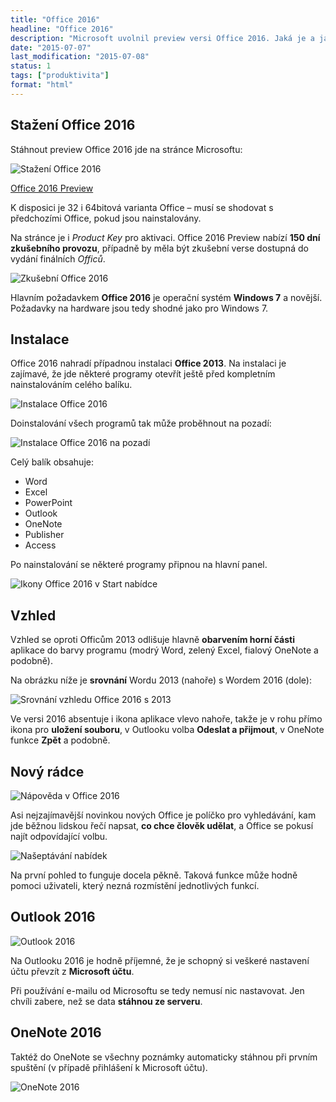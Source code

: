 ```yaml
---
title: "Office 2016"
headline: "Office 2016"
description: "Microsoft uvolnil preview versi Office 2016. Jaká je a jak se liší od předchozí 2013?"
date: "2015-07-07"
last_modification: "2015-07-08"
status: 1
tags: ["produktivita"]
format: "html"
---
```


<h2 id="stazeni">Stažení Office 2016</h2>

<p>Stáhnout preview Office 2016 jde na stránce Microsoftu:</p>

<p><img src="/files/office-2016/office-2016.png" alt="Stažení Office 2016" class="border"></p>


























<p><a href="https://products.office.com/cs-CZ/office-2016-preview" class="button">Office 2016 Preview</a></p>

<p>K disposici je 32 i 64bitová varianta Office – musí se shodovat s předchozími Office, pokud jsou nainstalovány.</p>

<p>Na stránce je i <i>Product Key</i> pro aktivaci. Office 2016 Preview nabízí <b>150 dní zkušebního provozu</b>, případně by měla být zkušební verse dostupná do vydání finálních <i>Officů</i>.</p>

<p><img src="/files/office-2016/zkusebni-verse.png" alt="Zkušební Office 2016" class="border"></p>


<p>Hlavním požadavkem <b>Office 2016</b> je operační systém <b>Windows 7</b> a novější. Požadavky na hardware jsou tedy shodné jako pro Windows 7.</p>





<h2 id="instalace">Instalace</h2>

<p>Office 2016 nahradí případnou instalaci <b>Office 2013</b>. Na instalaci je zajímavé, že jde některé programy otevřít ještě před kompletním nainstalováním celého balíku.</p>

<p><img src="/files/office-2016/instalace.png" alt="Instalace Office 2016" class="border"></p>


































<p>Doinstalování všech programů tak může proběhnout na pozadí:</p>

<p><img src="/files/office-2016/instalace-pozadi.png" alt="Instalace Office 2016 na pozadí" class="border"></p>





<p>Celý balík obsahuje:</p>

<ul>
  <li>Word</li>
  
  <li>Excel</li>
  
  <li>PowerPoint</li>
  
  <li>Outlook</li>
  
  <li>OneNote</li>
  
  <li>Publisher</li>
  
  <li>Access</li>
</ul>

<p>Po nainstalování se některé programy připnou na hlavní panel.</p>

<p><img src="/files/office-2016/start-ikony.png" alt="Ikony Office 2016 v Start nabídce" class="border"></p>




<h2 id="vzhled">Vzhled</h2>

<p>Vzhled se oproti Officům 2013 odlišuje hlavně <b>obarvením horní části</b> aplikace do barvy programu (modrý Word, zelený Excel, fialový OneNote a podobně).</p>


<p>Na obrázku níže je <b>srovnání</b> Wordu 2013 (nahoře) s Wordem 2016 (dole):</p>


<p><img src="/files/office-2016/word-2013-2016.png" alt="Srovnání vzhledu Office 2016 s 2013" class="border"></p>


















<p>Ve versi 2016 absentuje i ikona aplikace vlevo nahoře, takže je v rohu přímo ikona pro <b>uložení souboru</b>, v Outlooku volba <b>Odeslat a přijmout</b>, v OneNote funkce <b>Zpět</b> a podobně.</p>




<h2 id="radce">Nový rádce</h2>

<p><img src="/files/office-2016/napoveda.png" alt="Nápověda v Office 2016" class="border"></p>





<p>Asi nejzajímavější novinkou nových Office je políčko pro vyhledávání, kam jde běžnou lidskou řečí napsat, <b>co chce člověk udělat</b>, a Office se pokusí najít odpovídající volbu.</p>

<p><img src="/files/office-2016/naseptavani.png" alt="Našeptávání nabídek" class="border"></p>














<p>Na první pohled to funguje docela pěkně. Taková funkce může hodně pomoci uživateli, který nezná rozmístění jednotlivých funkcí.</p>




<h2 id="outlook">Outlook 2016</h2>


<p><img src="/files/office-2016/outlook.png" alt="Outlook 2016" class="border"></p>
















<p>Na Outlooku 2016 je hodně příjemné, že je schopný si veškeré nastavení účtu převzít z <b>Microsoft účtu</b>.</p>

<p>Při používání e-mailu od Microsoftu se tedy nemusí nic nastavovat. Jen chvíli zabere, než se data <b>stáhnou ze serveru</b>.</p>


<h2 id="onenote">OneNote 2016</h2>

<p>Taktéž do OneNote se všechny poznámky automaticky stáhnou při prvním spuštění (v případě přihlášení k Microsoft účtu).</p>

<p><img src="/files/office-2016/onenote.png" alt="OneNote 2016" class="border"></p>